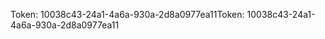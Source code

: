 <span data-ttu-id="a6b4c-101">Token: 10038c43-24a1-4a6a-930a-2d8a0977ea11</span><span class="sxs-lookup"><span data-stu-id="a6b4c-101">Token: 10038c43-24a1-4a6a-930a-2d8a0977ea11</span></span>